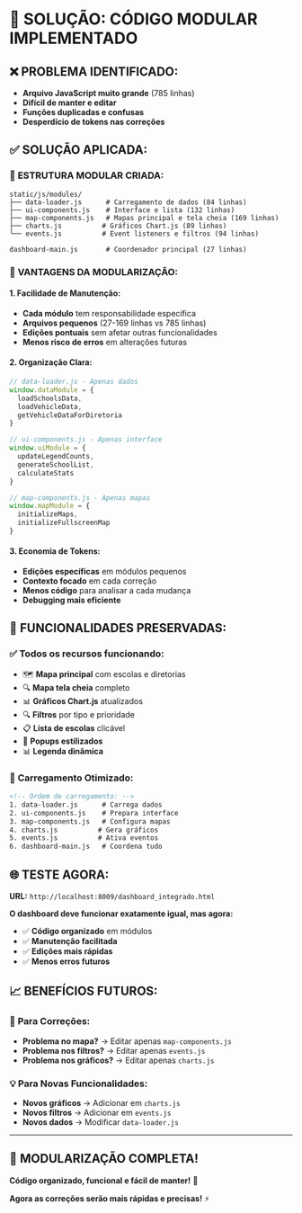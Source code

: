 # 🎯 SOLUÇÃO: CÓDIGO MODULAR IMPLEMENTADO

## ❌ **PROBLEMA IDENTIFICADO:**
- **Arquivo JavaScript muito grande** (785 linhas)
- **Difícil de manter e editar**
- **Funções duplicadas e confusas**
- **Desperdício de tokens nas correções**

## ✅ **SOLUÇÃO APLICADA:**

### 📁 **ESTRUTURA MODULAR CRIADA:**

```
static/js/modules/
├── data-loader.js      # Carregamento de dados (84 linhas)
├── ui-components.js    # Interface e lista (132 linhas)  
├── map-components.js   # Mapas principal e tela cheia (169 linhas)
├── charts.js          # Gráficos Chart.js (89 linhas)
└── events.js          # Event listeners e filtros (94 linhas)

dashboard-main.js       # Coordenador principal (27 linhas)
```

### 🔧 **VANTAGENS DA MODULARIZAÇÃO:**

#### **1. Facilidade de Manutenção:**
- **Cada módulo** tem responsabilidade específica
- **Arquivos pequenos** (27-169 linhas vs 785 linhas)
- **Edições pontuais** sem afetar outras funcionalidades
- **Menos risco de erros** em alterações futuras

#### **2. Organização Clara:**
```javascript
// data-loader.js - Apenas dados
window.dataModule = {
  loadSchoolsData,
  loadVehicleData,
  getVehicleDataForDiretoria
}

// ui-components.js - Apenas interface
window.uiModule = {
  updateLegendCounts,
  generateSchoolList,
  calculateStats
}

// map-components.js - Apenas mapas
window.mapModule = {
  initializeMaps,
  initializeFullscreenMap
}
```

#### **3. Economia de Tokens:**
- **Edições específicas** em módulos pequenos
- **Contexto focado** em cada correção
- **Menos código** para analisar a cada mudança
- **Debugging mais eficiente**

## 🎯 **FUNCIONALIDADES PRESERVADAS:**

### ✅ **Todos os recursos funcionando:**
- 🗺️ **Mapa principal** com escolas e diretorias
- 🔍 **Mapa tela cheia** completo
- 📊 **Gráficos Chart.js** atualizados
- 🔍 **Filtros** por tipo e prioridade
- 📋 **Lista de escolas** clicável
- 🎨 **Popups estilizados**
- 📊 **Legenda dinâmica**

### 🔧 **Carregamento Otimizado:**
```html
<!-- Ordem de carregamento: -->
1. data-loader.js      # Carrega dados
2. ui-components.js    # Prepara interface  
3. map-components.js   # Configura mapas
4. charts.js          # Gera gráficos
5. events.js          # Ativa eventos
6. dashboard-main.js   # Coordena tudo
```

## 🌐 **TESTE AGORA:**
**URL:** `http://localhost:8009/dashboard_integrado.html`

**O dashboard deve funcionar exatamente igual, mas agora:**
- ✅ **Código organizado** em módulos
- ✅ **Manutenção facilitada**
- ✅ **Edições mais rápidas**
- ✅ **Menos erros futuros**

## 📈 **BENEFÍCIOS FUTUROS:**

### 🔧 **Para Correções:**
- **Problema no mapa?** → Editar apenas `map-components.js`
- **Problema nos filtros?** → Editar apenas `events.js`
- **Problema nos gráficos?** → Editar apenas `charts.js`

### 💡 **Para Novas Funcionalidades:**
- **Novos gráficos** → Adicionar em `charts.js`
- **Novos filtros** → Adicionar em `events.js`
- **Novos dados** → Modificar `data-loader.js`

---

## 🎉 **MODULARIZAÇÃO COMPLETA!**
**Código organizado, funcional e fácil de manter!** 🚀

**Agora as correções serão mais rápidas e precisas!** ⚡
